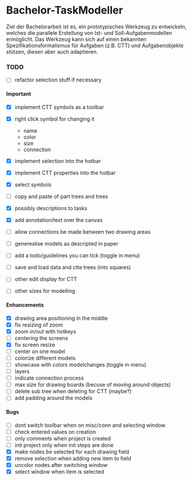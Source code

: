 # Bachelor-TaskModeller

Ziel der Bachelorarbeit ist es, ein prototypisches Werkzeug zu entwickeln, welches die parallele Erstellung von Ist- und Soll-Aufgabenmodellen ermöglicht. Das
Werkzeug kann sich auf einen bekannten Spezifikationsformalismus für Aufgaben (z.B. CTT) und Aufgabenobjekte stützen, diesen aber auch adaptieren.

### TODO
- [ ] refactor selection stuff if necessary
#### Important
- [x] implement CTT symbols as a toolbar
- [x] right click symbol for changing it
  - name
  - color
  - size
  - connection
- [x] implement selection into the hotbar
- [x] implement CTT properties into the hotbar
- [x] select symbols
- [ ] copy and paste of part trees and trees
- [x] possibly descriptions to tasks
- [x] add annotation/text over the canvas
- [ ] allow connections be made between two drawing areas
- [ ] generealise models as descripted in paper
- [ ] add a todo/guidelines you can tick (toggle in menu)

- [ ] save and load data and ctte trees (into squares)

- [ ] other edit display for CTT
- [ ] other sizes for modelling

#### Enhancements
- [x] drawing area positioning in the middle
- [x] fix resizing of zoom
- [x] zoom in/out with hotkeys
- [ ] centering the screens
- [x] fix screen resize
- [ ] center on one model
- [ ] colorize different models
- [ ] showcase with colors modelchanges (toggle in menu)
- [ ] layers
- [ ] indicate connection process
- [ ] max size for drawing boards (becuse of moving around objects)
- [ ] delete sub tree when deleting for CTT (maybe?)
- [ ] add padding around the models

#### Bugs
- [ ] dont switch toolbar when on misc/conn and selecting window
- [ ] check entered values on creation
- [ ] only comments when project is created
- [ ] init project only when init steps are done
- [x] make nodes be selected for each drawing field
- [x] remove selection when adding new item to field
- [x] uncolor nodes after switching window
- [x] select window when item is selected